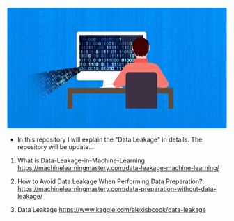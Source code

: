 ![Data_leakage](DataLeakage.jpg)
- In this repository I will explain the "Data Leakage" in details. The repository will be update...

1. What is Data-Leakage-in-Machine-Learning
https://machinelearningmastery.com/data-leakage-machine-learning/

2. How to Avoid Data Leakage When Performing Data Preparation?
https://machinelearningmastery.com/data-preparation-without-data-leakage/

3. Data Leakage 
https://www.kaggle.com/alexisbcook/data-leakage
